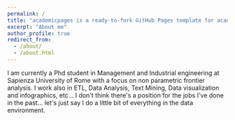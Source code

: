```yaml
---
permalink: /
title: "academicpages is a ready-to-fork GitHub Pages template for academic personal websites"
excerpt: "About me"
author_profile: true
redirect_from: 
  - /about/
  - /about.html
---
```


I am currently a Phd student in Management and Industrial engineering at Sapienza University of Rome with a focus on non parametric frontier analysis.
I work also in ETL, Data Analysis, Text Mining, Data visualization and infographics, etc...
I don't think there's a position for the jobs I've done in the past...
let's just say I do a little bit of everything in the data environment.